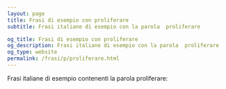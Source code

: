 ```yaml
---
layout: page
title: Frasi di esempio con proliferare 
subtitle: Frasi italiane di esempio con la parola  proliferare

og_title: Frasi di esempio con proliferare 
og_description: Frasi italiane di esempio con la parola  proliferare
og_type: website
permalink: /frasi/p/proliferare.html
---
```


Frasi italiane di esempio contenenti la parola proliferare:


